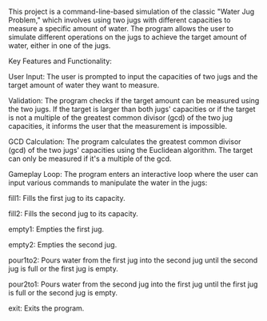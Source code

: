 This project is a command-line-based simulation of the classic "Water Jug Problem," which involves using two jugs with different capacities to measure a specific amount of water. The program allows the user to simulate different operations on the jugs to achieve the target amount of water, either in one of the jugs.

Key Features and Functionality:

User Input:
The user is prompted to input the capacities of two jugs and the target amount of water they want to measure.

Validation:
The program checks if the target amount can be measured using the two jugs. If the target is larger than both jugs' capacities or if the target is not a multiple of the greatest common divisor (gcd) of the two jug capacities, it informs the user that the measurement is impossible.

GCD Calculation:
The program calculates the greatest common divisor (gcd) of the two jugs' capacities using the Euclidean algorithm. The target can only be measured if it's a multiple of the gcd.

Gameplay Loop:
The program enters an interactive loop where the user can input various commands to manipulate the water in the jugs:

fill1: Fills the first jug to its capacity.

fill2: Fills the second jug to its capacity.

empty1: Empties the first jug.

empty2: Empties the second jug.

pour1to2: Pours water from the first jug into the second jug until the second jug is full or the first jug is empty.

pour2to1: Pours water from the second jug into the first jug until the first jug is full or the second jug is empty.

exit: Exits the program.
